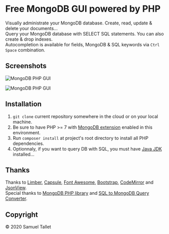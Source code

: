 # Free MongoDB GUI powered by PHP

Visually administrate your MongoDB database. Create, read, update & delete your documents...<br>
Query your MongoDB database with SELECT SQL statements. You can also create & drop indexes.<br>
Autocompletion is available for fields, MongoDB & SQL keywords via `Ctrl` `Space` combination.

Screenshots
-----------

![MongoDB PHP GUI](https://raw.githubusercontent.com/SamuelTS/MongoDB-PHP-GUI/master/docs/screenshots/mpg-database-query.png)

![MongoDB PHP GUI](https://raw.githubusercontent.com/SamuelTS/MongoDB-PHP-GUI/master/docs/screenshots/mpg-collection-indexes.png)

Installation
------------

1. `git clone` current repository somewhere in the cloud or on your local machine.
2. Be sure to have PHP >= 7 with [MongoDB extension](https://www.php.net/manual/en/mongodb.installation.php) enabled in this environment.
3. Run `composer install` at project's root directory to install all PHP dependencies.
4. Optionnaly, if you want to query DB with SQL, you must have [Java JDK](https://jdk.java.net/) installed...

Thanks
------

Thanks to [Limber](https://github.com/nimbly/Limber), [Capsule](https://github.com/nimbly/Capsule), [Font Awesome](https://fontawesome.com/), [Bootstrap](https://getbootstrap.com/), [CodeMirror](https://github.com/codemirror/codemirror) and [JsonView](https://github.com/pgrabovets/json-view).<br>
Special thanks to [MongoDB PHP library](https://github.com/mongodb/mongo-php-library) and [SQL to MongoDB Query Converter](https://github.com/vincentrussell/sql-to-mongo-db-query-converter).

Copyright
---------

© 2020 Samuel Tallet
